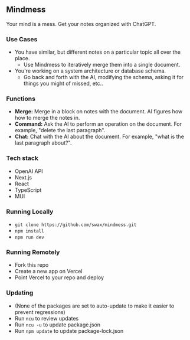 ## Mindmess

Your mind is a mess. Get your notes organized with ChatGPT.

### Use Cases

- You have similar, but different notes on a particular topic all over the place.
  - Use Mindmess to iteratively merge them into a single document.
- You're working on a system architecture or database schema.
  - Go back and forth with the AI, modifying the schema, asking it for things you might of missed, etc..

### Functions

- **Merge:** Merge in a block on notes with the document. AI figures how how to merge the notes in.
- **Command:** Ask the AI to perform an operation on the document. For example, "delete the last paragraph".
- **Chat:** Chat with the AI about the document. For example, "what is the last paragraph about?".

### Tech stack

- OpenAI API
- Next.js
- React
- TypeScript
- MUI

### Running Locally

- `git clone https://github.com/swax/mindmess.git`
- `npm install`
- `npm run dev`

### Running Remotely

- Fork this repo
- Create a new app on Vercel
- Point Vercel to your repo and deploy

### Updating

- (None of the packages are set to auto-update to make it easier to prevent regressions)
- Run `ncu` to review updates
- Run `ncu -u` to update package.json
- Run `npm update` to update package-lock.json
